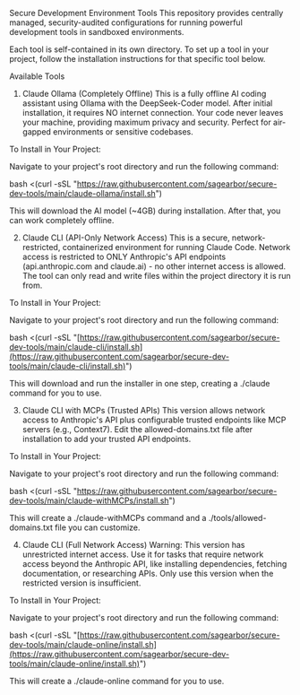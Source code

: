 Secure Development Environment Tools
This repository provides centrally managed, security-audited configurations for running powerful development tools in sandboxed environments.

Each tool is self-contained in its own directory. To set up a tool in your project, follow the installation instructions for that specific tool below.

Available Tools
1. Claude Ollama (Completely Offline)
This is a fully offline AI coding assistant using Ollama with the DeepSeek-Coder model. After initial installation, it requires NO internet connection. Your code never leaves your machine, providing maximum privacy and security. Perfect for air-gapped environments or sensitive codebases.

To Install in Your Project:

Navigate to your project's root directory and run the following command:

bash <(curl -sSL "https://raw.githubusercontent.com/sagearbor/secure-dev-tools/main/claude-ollama/install.sh")

This will download the AI model (~4GB) during installation. After that, you can work completely offline.

2. Claude CLI (API-Only Network Access)
This is a secure, network-restricted, containerized environment for running Claude Code. Network access is restricted to ONLY Anthropic's API endpoints (api.anthropic.com and claude.ai) - no other internet access is allowed. The tool can only read and write files within the project directory it is run from.

To Install in Your Project:

Navigate to your project's root directory and run the following command:

bash <(curl -sSL "[https://raw.githubusercontent.com/sagearbor/secure-dev-tools/main/claude-cli/install.sh](https://raw.githubusercontent.com/sagearbor/secure-dev-tools/main/claude-cli/install.sh)")

This will download and run the installer in one step, creating a ./claude command for you to use.

3. Claude CLI with MCPs (Trusted APIs)
This version allows network access to Anthropic's API plus configurable trusted endpoints like MCP servers (e.g., Context7). Edit the allowed-domains.txt file after installation to add your trusted API endpoints.

To Install in Your Project:

Navigate to your project's root directory and run the following command:

bash <(curl -sSL "https://raw.githubusercontent.com/sagearbor/secure-dev-tools/main/claude-withMCPs/install.sh")

This will create a ./claude-withMCPs command and a ./tools/allowed-domains.txt file you can customize.

4. Claude CLI (Full Network Access)
Warning: This version has unrestricted internet access. Use it for tasks that require network access beyond the Anthropic API, like installing dependencies, fetching documentation, or researching APIs. Only use this version when the restricted version is insufficient.

To Install in Your Project:

Navigate to your project's root directory and run the following command:

bash <(curl -sSL "[https://raw.githubusercontent.com/sagearbor/secure-dev-tools/main/claude-online/install.sh](https://raw.githubusercontent.com/sagearbor/secure-dev-tools/main/claude-online/install.sh)")

This will create a ./claude-online command for you to use.
